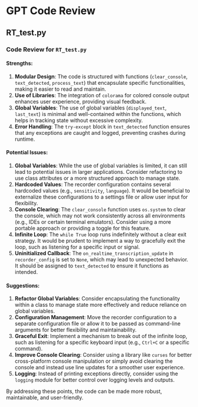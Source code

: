 # GPT Code Review


## RT_test.py
### Code Review for `RT_test.py`

#### Strengths:
1. **Modular Design**: The code is structured with functions (`clear_console`, `text_detected`, `process_text`) that encapsulate specific functionalities, making it easier to read and maintain.
2. **Use of Libraries**: The integration of `colorama` for colored console output enhances user experience, providing visual feedback.
3. **Global Variables**: The use of global variables (`displayed_text`, `last_text`) is minimal and well-contained within the functions, which helps in tracking state without excessive complexity.
4. **Error Handling**: The `try-except` block in `text_detected` function ensures that any exceptions are caught and logged, preventing crashes during runtime.

#### Potential Issues:
1. **Global Variables**: While the use of global variables is limited, it can still lead to potential issues in larger applications. Consider refactoring to use class attributes or a more structured approach to manage state.
2. **Hardcoded Values**: The recorder configuration contains several hardcoded values (e.g., `sensitivity`, `language`). It would be beneficial to externalize these configurations to a settings file or allow user input for flexibility.
3. **Console Clearing**: The `clear_console` function uses `os.system` to clear the console, which may not work consistently across all environments (e.g., IDEs or certain terminal emulators). Consider using a more portable approach or providing a toggle for this feature.
4. **Infinite Loop**: The `while True` loop runs indefinitely without a clear exit strategy. It would be prudent to implement a way to gracefully exit the loop, such as listening for a specific input or signal.
5. **Uninitialized Callback**: The `on_realtime_transcription_update` in `recorder_config` is set to `None`, which may lead to unexpected behavior. It should be assigned to `text_detected` to ensure it functions as intended.

#### Suggestions:
1. **Refactor Global Variables**: Consider encapsulating the functionality within a class to manage state more effectively and reduce reliance on global variables.
2. **Configuration Management**: Move the recorder configuration to a separate configuration file or allow it to be passed as command-line arguments for better flexibility and maintainability.
3. **Graceful Exit**: Implement a mechanism to break out of the infinite loop, such as listening for a specific keyboard input (e.g., `Ctrl+C` or a specific command).
4. **Improve Console Clearing**: Consider using a library like `curses` for better cross-platform console manipulation or simply avoid clearing the console and instead use line updates for a smoother user experience.
5. **Logging**: Instead of printing exceptions directly, consider using the `logging` module for better control over logging levels and outputs.

By addressing these points, the code can be made more robust, maintainable, and user-friendly.